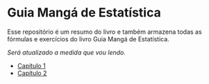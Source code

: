 # Guia Mangá de Estatística

Esse repositório é um resumo do livro e também armazena todas as fórmulas e exercícios do livro Guia Mangá de Estatística. 

*Será atualizado a medida que vou lendo.*

- [Capítulo 1](cap1.md)
- [Capítulo 2](cap2.md)

